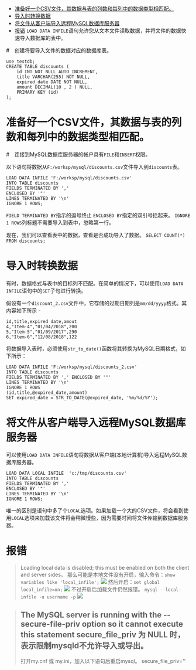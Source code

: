 - [ 准备好一个CSV文件，其数据与表的列数和每列中的数据类型相匹配。](#head1)
- [ 导入时转换数据](#head2)
- [ 将文件从客户端导入远程MySQL数据库服务器](#head3)
- [ 报错](#head4)
`LOAD DATA INFILE`语句允许您从文本文件读取数据，并将文件的数据快速导入数据库的表中。


#　创建将要导入文件的数据对应的数据库表。

```
use testdb;
CREATE TABLE discounts (
    id INT NOT NULL AUTO_INCREMENT,
    title VARCHAR(255) NOT NULL,
    expired_date DATE NOT NULL,
    amount DECIMAL(10 , 2 ) NULL,
    PRIMARY KEY (id)
);
```
# <span id="head1"> 准备好一个CSV文件，其数据与表的列数和每列中的数据类型相匹配。</span>

#　连接到MySQL数据库服务器的帐户具有`FILE`和`INSERT`权限。

以下语句将数据从`F:/worksp/mysql/discounts.csv`文件导入到`discounts`表。

```
LOAD DATA INFILE 'F:/worksp/mysql/discounts.csv' 
INTO TABLE discounts 
FIELDS TERMINATED BY ','
ENCLOSED BY '"'
LINES TERMINATED BY '\n'
IGNORE 1 ROWS;
```

```FIELD TERMINATED BY```指示的逗号终止
```ENCLOSED BY```指定的双引号括起来。
```IGNORE 1 ROWS```列标题不需要导入到表中，忽略第一行。

现在，我们可以查看表中的数据，查看是否成功导入了数据。
```SELECT COUNT(*) FROM discounts;```


# <span id="head2"> 导入时转换数据</span>

有时，数据格式与表中的目标列不匹配。在简单的情况下，可以使用`LOAD DATA INFILE`语句中的`SET`子句进行转换。

假设有一个`discount_2.csv`文件中，它存储的过期日期列是`mm/dd/yyyy`格式。其内容如下所示 -

```
id,title,expired date,amout
4,"Item-4","01/04/2018",200
5,"Item-5","01/09/2017",290
6,"Item-6","12/08/2018",122
```

将数据导入表时，必须使用```str_to_date()```函数将其转换为MySQL日期格式，如下所示：

```
LOAD DATA INFILE 'F:/worksp/mysql/discounts_2.csv'
INTO TABLE discounts
FIELDS TERMINATED BY ',' ENCLOSED BY '"'
LINES TERMINATED BY '\n'
IGNORE 1 ROWS
(id,title,@expired_date,amount)
SET expired_date = STR_TO_DATE(@expired_date, '%m/%d/%Y');
```


# <span id="head3"> 将文件从客户端导入远程MySQL数据库服务器</span>

可以使用`LOAD DATA INFILE`语句将数据从客户端(本地计算机)导入远程MySQL数据库服务器。

```
LOAD DATA LOCAL INFILE  'c:/tmp/discounts.csv'
INTO TABLE discounts
FIELDS TERMINATED BY ',' 
ENCLOSED BY '"'
LINES TERMINATED BY '\n'
IGNORE 1 ROWS;
```
唯一的区别是语句中多了个`LOCAL`选项。如果加载一个大的CSV文件，将会看到使用`LOCAL`选项来加载该文件将会稍微慢些，因为需要时间将文件传输到数据库服务器。

# <span id="head4"> 报错</span>
>Loading local data is disabled; this must be enabled on both the client and server sides。
那么可能是本地文件没有开启，输入命令：`show variables like 'local_infile';`
![](https://upload-images.jianshu.io/upload_images/18339009-96ff77852bfa6b99.png?imageMogr2/auto-orient/strip%7CimageView2/2/w/1240)
然后开启：`set global local_infile=on;`
![](https://upload-images.jianshu.io/upload_images/18339009-430c8f25be79e042.png?imageMogr2/auto-orient/strip%7CimageView2/2/w/1240)
不过开启后加载文件仍然报错。
```mysql --local-infile -u username -p```
![](https://upload-images.jianshu.io/upload_images/18339009-9ffccbab7ca05de3.png?imageMogr2/auto-orient/strip%7CimageView2/2/w/1240)

>The MySQL server is running with the --secure-file-priv option so it cannot execute this statement
secure_file_priv 为 NULL 时，表示限制mysqld不允许导入或导出。
>---
>打开my.cnf 或 my.ini，加入以下语句后重启mysql。
secure_file_priv=''
